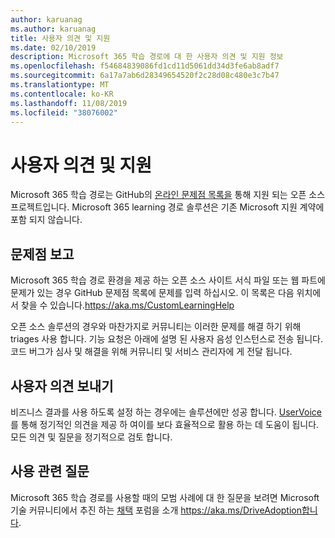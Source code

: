 ```yaml
---
author: karuanag
ms.author: karuanag
title: 사용자 의견 및 지원
ms.date: 02/10/2019
description: Microsoft 365 학습 경로에 대 한 사용자 의견 및 지원 정보
ms.openlocfilehash: f54684839086fd1cd11d5061dd34d3fe6ab8adf7
ms.sourcegitcommit: 6a17a7ab6d28349654520f2c28d08c480e3c7b47
ms.translationtype: MT
ms.contentlocale: ko-KR
ms.lasthandoff: 11/08/2019
ms.locfileid: "38076002"
---
```

# <a name="feedback-and-support"></a>사용자 의견 및 지원

Microsoft 365 학습 경로는 GitHub의 [온라인 문제점 목록을](https://aka.ms/CustomLearningHelp) 통해 지원 되는 오픈 소스 프로젝트입니다. Microsoft 365 learning 경로 솔루션은 기존 Microsoft 지원 계약에 포함 되지 않습니다.  

## <a name="report-issues"></a>문제점 보고

Microsoft 365 학습 경로 환경을 제공 하는 오픈 소스 사이트 서식 파일 또는 웹 파트에 문제가 있는 경우 GitHub 문제점 목록에 문제를 입력 하십시오.  이 목록은 다음 위치에서 찾을 수 있습니다.https://aka.ms/CustomLearningHelp  

오픈 소스 솔루션의 경우와 마찬가지로 커뮤니티는 이러한 문제를 해결 하기 위해 triages 사용 합니다. 기능 요청은 아래에 설명 된 사용자 음성 인스턴스로 전송 됩니다. 코드 버그가 심사 및 해결을 위해 커뮤니티 및 서비스 관리자에 게 전달 됩니다.  

## <a name="provide-us-feedback"></a>사용자 의견 보내기

비즈니스 결과를 사용 하도록 설정 하는 경우에는 솔루션에만 성공 합니다.  [UserVoice](https://go.microsoft.com/fwlink/?linkid=2109552)를 통해 정기적인 의견을 제공 하 여이를 보다 효율적으로 활용 하는 데 도움이 됩니다.  모든 의견 및 질문을 정기적으로 검토 합니다. 

## <a name="usage-questions"></a>사용 관련 질문

Microsoft 365 학습 경로를 사용할 때의 모범 사례에 대 한 질문을 보려면 Microsoft 기술 커뮤니티에서 추진 하는 [채택](https://aka.ms/DriveAdoption) 포럼을 소개 https://aka.ms/DriveAdoption합니다. 

